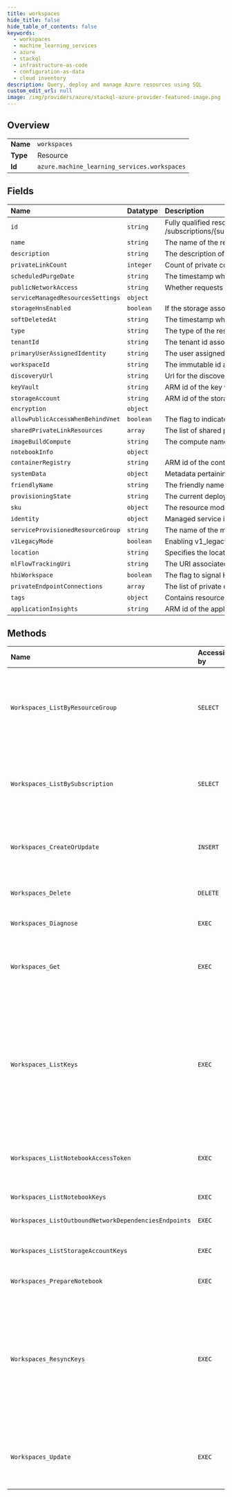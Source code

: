 ```yaml
---
title: workspaces
hide_title: false
hide_table_of_contents: false
keywords:
  - workspaces
  - machine_learning_services
  - azure    
  - stackql
  - infrastructure-as-code
  - configuration-as-data
  - cloud inventory
description: Query, deploy and manage Azure resources using SQL
custom_edit_url: null
image: /img/providers/azure/stackql-azure-provider-featured-image.png
---
```

  
    

## Overview
<table><tbody>
<tr><td><b>Name</b></td><td><code>workspaces</code></td></tr>
<tr><td><b>Type</b></td><td>Resource</td></tr>
<tr><td><b>Id</b></td><td><code>azure.machine_learning_services.workspaces</code></td></tr>
</tbody></table>

## Fields
| Name | Datatype | Description |
|:-----|:---------|:------------|
| `id` | `string` | Fully qualified resource ID for the resource. Ex - /subscriptions/{subscriptionId}/resourceGroups/{resourceGroupName}/providers/{resourceProviderNamespace}/{resourceType}/{resourceName} |
| `name` | `string` | The name of the resource |
| `description` | `string` | The description of this workspace. |
| `privateLinkCount` | `integer` | Count of private connections in the workspace |
| `scheduledPurgeDate` | `string` | The timestamp when the soft deleted workspace is going to be purged |
| `publicNetworkAccess` | `string` | Whether requests from Public Network are allowed. |
| `serviceManagedResourcesSettings` | `object` |  |
| `storageHnsEnabled` | `boolean` | If the storage associated with the workspace has hierarchical namespace(HNS) enabled. |
| `softDeletedAt` | `string` | The timestamp when the workspace was soft deleted |
| `type` | `string` | The type of the resource. E.g. "Microsoft.Compute/virtualMachines" or "Microsoft.Storage/storageAccounts" |
| `tenantId` | `string` | The tenant id associated with this workspace. |
| `primaryUserAssignedIdentity` | `string` | The user assigned identity resource id that represents the workspace identity. |
| `workspaceId` | `string` | The immutable id associated with this workspace. |
| `discoveryUrl` | `string` | Url for the discovery service to identify regional endpoints for machine learning experimentation services |
| `keyVault` | `string` | ARM id of the key vault associated with this workspace. This cannot be changed once the workspace has been created |
| `storageAccount` | `string` | ARM id of the storage account associated with this workspace. This cannot be changed once the workspace has been created |
| `encryption` | `object` |  |
| `allowPublicAccessWhenBehindVnet` | `boolean` | The flag to indicate whether to allow public access when behind VNet. |
| `sharedPrivateLinkResources` | `array` | The list of shared private link resources in this workspace. |
| `imageBuildCompute` | `string` | The compute name for image build |
| `notebookInfo` | `object` |  |
| `containerRegistry` | `string` | ARM id of the container registry associated with this workspace. |
| `systemData` | `object` | Metadata pertaining to creation and last modification of the resource. |
| `friendlyName` | `string` | The friendly name for this workspace. This name in mutable |
| `provisioningState` | `string` | The current deployment state of workspace resource. The provisioningState is to indicate states for resource provisioning. |
| `sku` | `object` | The resource model definition representing SKU |
| `identity` | `object` | Managed service identity (system assigned and/or user assigned identities) |
| `serviceProvisionedResourceGroup` | `string` | The name of the managed resource group created by workspace RP in customer subscription if the workspace is CMK workspace |
| `v1LegacyMode` | `boolean` | Enabling v1_legacy_mode may prevent you from using features provided by the v2 API. |
| `location` | `string` | Specifies the location of the resource. |
| `mlFlowTrackingUri` | `string` | The URI associated with this workspace that machine learning flow must point at to set up tracking. |
| `hbiWorkspace` | `boolean` | The flag to signal HBI data in the workspace and reduce diagnostic data collected by the service |
| `privateEndpointConnections` | `array` | The list of private endpoint connections in the workspace. |
| `tags` | `object` | Contains resource tags defined as key/value pairs. |
| `applicationInsights` | `string` | ARM id of the application insights associated with this workspace. |
## Methods
| Name | Accessible by | Required Params | Description |
|:-----|:--------------|:----------------|:------------|
| `Workspaces_ListByResourceGroup` | `SELECT` | `resourceGroupName, subscriptionId` | Lists all the available machine learning workspaces under the specified resource group. |
| `Workspaces_ListBySubscription` | `SELECT` | `subscriptionId` | Lists all the available machine learning workspaces under the specified subscription. |
| `Workspaces_CreateOrUpdate` | `INSERT` | `resourceGroupName, subscriptionId, workspaceName` | Creates or updates a workspace with the specified parameters. |
| `Workspaces_Delete` | `DELETE` | `resourceGroupName, subscriptionId, workspaceName` | Deletes a machine learning workspace. |
| `Workspaces_Diagnose` | `EXEC` | `resourceGroupName, subscriptionId, workspaceName` |  |
| `Workspaces_Get` | `EXEC` | `resourceGroupName, subscriptionId, workspaceName` | Gets the properties of the specified machine learning workspace. |
| `Workspaces_ListKeys` | `EXEC` | `resourceGroupName, subscriptionId, workspaceName` | Lists all the keys associated with this workspace. This includes keys for the storage account, app insights and password for container registry |
| `Workspaces_ListNotebookAccessToken` | `EXEC` | `resourceGroupName, subscriptionId, workspaceName` | return notebook access token and refresh token |
| `Workspaces_ListNotebookKeys` | `EXEC` | `resourceGroupName, subscriptionId, workspaceName` | List keys of a notebook. |
| `Workspaces_ListOutboundNetworkDependenciesEndpoints` | `EXEC` | `resourceGroupName, subscriptionId, workspaceName` |  |
| `Workspaces_ListStorageAccountKeys` | `EXEC` | `resourceGroupName, subscriptionId, workspaceName` | List storage account keys of a workspace. |
| `Workspaces_PrepareNotebook` | `EXEC` | `resourceGroupName, subscriptionId, workspaceName` | Prepare a notebook. |
| `Workspaces_ResyncKeys` | `EXEC` | `resourceGroupName, subscriptionId, workspaceName` | Resync all the keys associated with this workspace. This includes keys for the storage account, app insights and password for container registry |
| `Workspaces_Update` | `EXEC` | `resourceGroupName, subscriptionId, workspaceName` | Updates a machine learning workspace with the specified parameters. |
